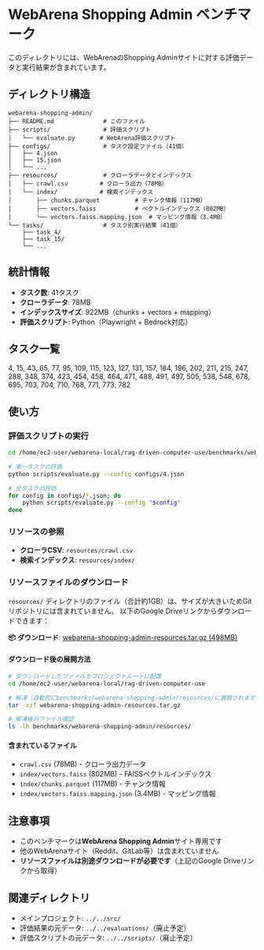 # WebArena Shopping Admin ベンチマーク

このディレクトリには、WebArenaのShopping Adminサイトに対する評価データと実行結果が含まれています。

## ディレクトリ構造

```
webarena-shopping-admin/
├── README.md              # このファイル
├── scripts/               # 評価スクリプト
│   └── evaluate.py       # WebArena評価スクリプト
├── configs/               # タスク設定ファイル（41個）
│   ├── 4.json
│   ├── 15.json
│   └── ...
├── resources/             # クローラデータとインデックス
│   ├── crawl.csv         # クローラ出力（78MB）
│   └── index/            # 検索インデックス
│       ├── chunks.parquet          # チャンク情報（117MB）
│       ├── vectors.faiss           # ベクトルインデックス（802MB）
│       └── vectors.faiss.mapping.json  # マッピング情報（3.4MB）
└── tasks/                 # タスク別実行結果（41個）
    ├── task_4/
    ├── task_15/
    └── ...

```

## 統計情報

- **タスク数**: 41タスク
- **クローラデータ**: 78MB
- **インデックスサイズ**: 922MB（chunks + vectors + mapping）
- **評価スクリプト**: Python（Playwright + Bedrock対応）

## タスク一覧

4, 15, 43, 65, 77, 95, 109, 115, 123, 127, 131, 157, 184, 196, 202, 211, 215, 247, 288, 348, 374, 423, 454, 458, 464, 471, 488, 491, 497, 505, 538, 548, 678, 695, 703, 704, 710, 768, 771, 773, 782

## 使い方

### 評価スクリプトの実行

```bash
cd /home/ec2-user/webarena-local/rag-driven-computer-use/benchmarks/webarena-shopping-admin

# 単一タスクの評価
python scripts/evaluate.py --config configs/4.json

# 全タスクの評価
for config in configs/*.json; do
    python scripts/evaluate.py --config "$config"
done
```

### リソースの参照

- **クローラCSV**: `resources/crawl.csv`
- **検索インデックス**: `resources/index/`

### リソースファイルのダウンロード

`resources/` ディレクトリのファイル（合計約1GB）は、サイズが大きいためGitリポジトリには含まれていません。
以下のGoogle Driveリンクからダウンロードできます：

**📦 ダウンロード**: [webarena-shopping-admin-resources.tar.gz (498MB)](https://drive.google.com/file/d/1pSuZCAlXptybtUL43LEZBZnjtrmrXFD4/view?usp=sharing)

#### ダウンロード後の展開方法

```bash
# ダウンロードしたファイルをプロジェクトルートに配置
cd /home/ec2-user/webarena-local/rag-driven-computer-use

# 解凍（自動的にbenchmarks/webarena-shopping-admin/resources/に展開されます）
tar -xzf webarena-shopping-admin-resources.tar.gz

# 解凍後のファイル確認
ls -lh benchmarks/webarena-shopping-admin/resources/
```

#### 含まれているファイル

- `crawl.csv` (78MB) - クローラ出力データ
- `index/vectors.faiss` (802MB) - FAISSベクトルインデックス
- `index/chunks.parquet` (117MB) - チャンク情報
- `index/vectors.faiss.mapping.json` (3.4MB) - マッピング情報

## 注意事項

- このベンチマークは**WebArena Shopping Admin**サイト専用です
- 他のWebArenaサイト（Reddit、GitLab等）は含まれていません
- **リソースファイルは別途ダウンロードが必要です**（上記のGoogle Driveリンクから取得）

## 関連ディレクトリ

- メインプロジェクト: `../../src/`
- 評価結果の元データ: `../../evaluations/`（廃止予定）
- 評価スクリプトの元データ: `../../scripts/`（廃止予定）

